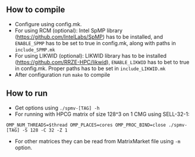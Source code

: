 ## How to compile
* Configure using config.mk. 
* For using RCM (optional): Intel SpMP library (https://github.com/IntelLabs/SpMP) has to be installed, and `ENABLE_SPMP` has to be set to true in config.mk, along with paths in `include_SPMP.mk`
* For using LIKWID (optional): LIKWID library has to be installed (https://github.com/RRZE-HPC/likwid), `ENABLE_LIKWID` has to bet to true in config.mk. Proper paths has to be set in `include_LIKWID.mk`
* After configuration run `make` to compile


## How to run
* Get options using `./spmv-[TAG] -h`
* For running with HPCG matrix of size 128^3 on 1 CMG using SELL-32-1:
```
OMP_NUM_THREADS=$thread OMP_PLACES=cores OMP_PROC_BIND=close ./spmv-[TAG] -S 128 -C 32 -Z 1
```
* For other matrices they can be read from MatrixMarket file using `-m` option.
